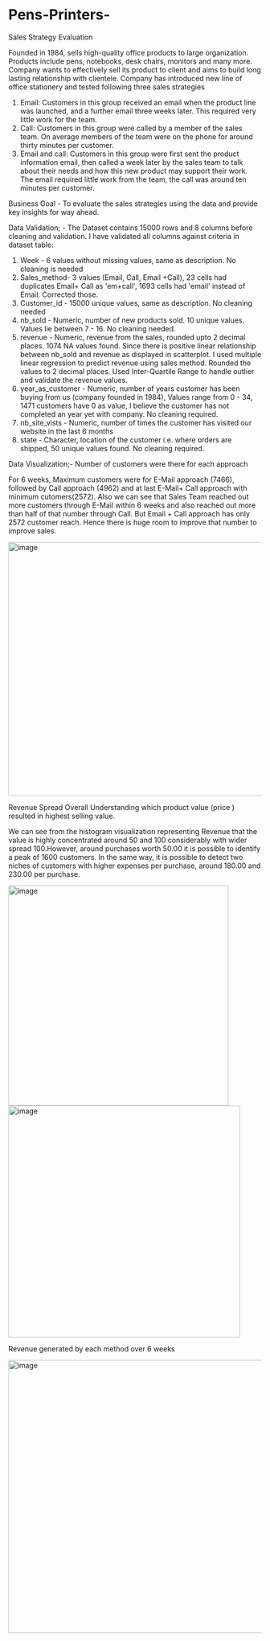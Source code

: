 # Pens-Printers-
Sales Strategy Evaluation

Founded in 1984, sells high-quality office products to large organization. 
Products include pens, notebooks, desk chairs, monitors and many more. 
Company wants to effectively sell its product to client and aims to build long lasting relationship with clientele. 
Company has introduced new line of office stationery and tested  following three sales strategies 

1. Email: Customers in this group received an email when the product line was launched, and a further email three weeks later. This required very little work for the team. 
2. Call: Customers in this group were called by a member of the sales team. On average members of the team were on the phone for around thirty minutes per customer. 
3. Email and call: Customers in this group were first sent the product information email, then called a week later by the sales team to talk about their needs and how this new product may support their work. The email required little work from the team, the call was around ten minutes per customer.

Business Goal - To evaluate  the sales strategies using the data and provide key insights for way ahead.

Data Validation; - 
The Dataset contains 15000 rows and 8 columns before cleaning and validation. I have validated all columns against criteria in dataset table:

1. Week - 6 values without missing values, same as description. No cleaning is needed
2. Sales_method- 3 values (Email, Call, Email +Call), 23 cells had duplicates Email+ Call as 'em+call', 1693 cells had 'email' instead of Email. Corrected those. 
3. Customer_id - 15000 unique values, same as description. No cleaning needed
4. nb_sold - Numeric, number of new products sold. 10 unique values. Values lie between 7 - 16. No cleaning needed. 
5. revenue - Numeric, revenue from the sales, rounded upto 2 decimal places. 1074 NA values found. Since there is positive linear relationship between nb_sold and revenue as displayed in scatterplot. I used multiple linear regression to predict revenue using sales method. Rounded the values to 2 decimal places. Used Inter-Quartile Range to handle outlier and validate the revenue values. 
6. year_as_customer - Numeric, number of years customer has been buying from us (company founded in 1984), Values range from 0 - 34, 1471 customers have 0 as value, I believe the customer has not completed an year yet with company. No cleaning required.
7. nb_site_vists - Numeric, number of times the customer has visited our website in the last 6 months
8. state - Character, location of the customer i.e. where orders are shipped, 50 unique values found. No cleaning required.

Data Visualization;- 
Number of customers were there for each approach

For 6 weeks, Maximum customers were for E-Mail approach (7466), followed by Call approach (4962) and at last E-Mail+ Call approach with minimum cutomers(2572). Also we can see that Sales Team reached out more customers through E-Mail within 6 weeks and also reached out more than half of that number through Call. But Email + Call approach has only 2572 customer reach. Hence there is huge room to improve that number to improve sales. 

<img width="505" alt="image" src="https://github.com/BinnyKaur/Pens-Printers-/assets/98864589/4af52a5b-2b87-4202-856d-026e861afc03">


Revenue Spread Overall 
Understanding which product value (price ) resulted in highest selling value. 

We can see from the histogram visualization representing  Revenue that the value is highly concentrated around 50 and 100 considerably with wider spread 100.However, around purchases worth 50.00 it is possible to identify a peak of 1600 customers. In the same way, it is possible to detect two niches of customers with higher expenses per purchase, around 180.00 and 230.00 per purchase.

<img width="438" alt="image" src="https://github.com/BinnyKaur/Pens-Printers-/assets/98864589/85a66211-c26d-4893-9b4c-4e4c85ebff50">


<img width="461" alt="image" src="https://github.com/BinnyKaur/Pens-Printers-/assets/98864589/7182f102-b8d2-42a7-9377-a53b82c0ae12">


Revenue generated by each method over 6 weeks 


<img width="543" alt="image" src="https://github.com/BinnyKaur/Pens-Printers-/assets/98864589/e0d1df45-3674-4963-8c46-b2e9b3194b45">






